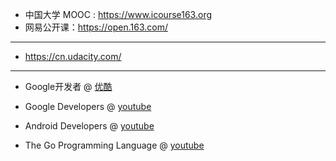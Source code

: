 * 中国大学 MOOC : https://www.icourse163.org
* 网易公开课：https://open.163.com/

---

* https://cn.udacity.com/

---

* Google开发者 @ [优酷](http://i.youku.com/googledevelopers)

* Google Developers  @ [youtube](https://www.youtube.com/channel/UC_x5XG1OV2P6uZZ5FSM9Ttw)

* Android Developers @ [youtube](https://www.youtube.com/channel/UCVHFbqXqoYvEWM1Ddxl0QDg)

* The Go Programming Language @ [youtube](https://www.youtube.com/channel/UCO3LEtymiLrgvpb59cNsb8A)
